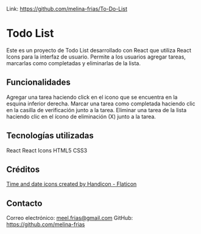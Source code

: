
Link: https://github.com/melina-frias/To-Do-List

# Todo List

Este es un proyecto de Todo List desarrollado con React que utiliza React Icons para la interfaz de usuario. Permite a los usuarios agregar tareas, marcarlas como completadas y eliminarlas de la lista.

## Funcionalidades
Agregar una tarea haciendo click en el icono que se encuentra en la esquina inferior derecha.
Marcar una tarea como completada haciendo clic en la casilla de verificación junto a la tarea.
Eliminar una tarea de la lista haciendo clic en el ícono de eliminación (X) junto a la tarea.


## Tecnologías utilizadas
React
React Icons
HTML5
CSS3

## Créditos
<a href="https://www.flaticon.com/free-icons/time-and-date" title="time and date icons">Time and date icons created by Handicon - Flaticon</a>


## Contacto

Correo electrónico: meel.frias@gmail.com
GitHub: https://github.com/melina-frias